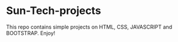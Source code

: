 # Sun-Tech-projects
This repo contains simple projects on HTML, CSS, JAVASCRIPT and BOOTSTRAP.
Enjoy!
